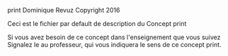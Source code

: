 print
Dominique Revuz Copyright 2016

Ceci est le fichier par default de description du Concept print

Si vous avez besoin de ce concept dans l'enseignement que vous suivez
 Signalez le au professeur, qui vous indiquera le sens de ce concept print.
